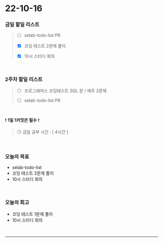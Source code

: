 # 22-10-16

### 금일 할일 리스트
> - [ ]  selab-todo-list PR
>
> - [x]  코딩 테스트 2문제 풀이 
>
> - [x]  10시 스터디 회의

<br/>

### 2주차 할일 리스트  

> - [ ]  프로그래머스 코딩테스트 SQL 문 / 매주 2문제  
>
> - [ ]  selab-todo-list PR

<br/>

❗ **1일 1커밋은 필수** ❗
> 🕒 금일 공부 시간 :  [ 4시간 ]
  
<br/>

### 오늘의 목표
- selab-todo-list
- 코딩 테스트 2문제 풀이
- 10시 스터디 회의

<br>

### 오늘의 회고
- 코딩 테스트 1문제 풀이
- 10시 스터디 회의


<br/>

------------  